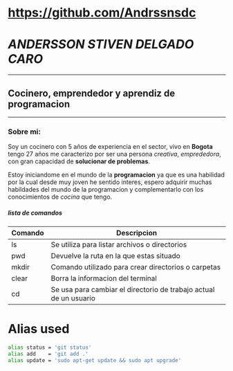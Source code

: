 # https://github.com/Andrssnsdc

#	*_ANDERSSON STIVEN DELGADO CARO_*	
__________________________________________
##	**Cocinero, emprendedor y aprendiz de programacion**
*********************************
### Sobre mi:

Soy un cocinero con 5 años de experiencia en el sector, vivo en **Bogota**
tengo 27 años me caracterizo por ser una persona *creativa*, *emprededora*, 
con gran capacidad de **solucionar de problemas**.

Estoy iniciandome en el mundo de la **programacion** ya que es una habilidad 
por la cual desde muy joven he sentido interes, espero adquirir muchas habildades 
del mundo de la programacion y complementarlo con los conocimientos de *cocina* que tengo.

##### lista de comandos 
  

| Comando           | Descripcion                                                          | 
|-------------------|----------------------------------------------------------------------|
| ls                | Se utiliza para listar archivos o directorios                        | 
| pwd               | Devuelve la ruta en la que estas situado                             | 
| mkdir             | Comando utilizado para crear directorios o carpetas                  | 
| clear             | Borra la informacion del terminal                                    |
| cd                | Se usa para cambiar el directorio de trabajo actual de un usuario    |    
  
# Alias used
```bash
alias status = 'git status'
alias add    = 'git add .'
alias update = 'sudo apt-get update && sudo apt upgrade'
```  
